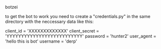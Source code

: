 botzei

to get the bot to work you need to create a "credentials.py" in the same directory with the neccessary data like this:

client_id = 'XXXXXXXXXXXXX'
client_secret = 'YYYYYYYYYYYYYYYYYYYYYYYYYY'
password = 'hunter2'
user_agent = 'hello this is bot'
username = 'derp'